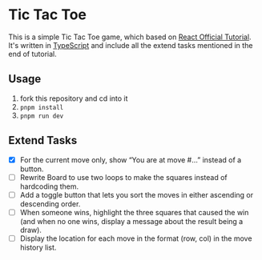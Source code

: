 # Tic Tac Toe

This is a simple Tic Tac Toe game, which based on [React Official Tutorial](https://react.dev/learn/tutorial-tic-tac-toe). It's written in [TypeScript](https://www.typescriptlang.org) and include all the extend tasks mentioned in the end of tutorial.

## Usage

1. fork this repository and cd into it
2. `pnpm install`
3. `pnpm run dev`

## Extend Tasks
- [x] For the current move only, show “You are at move #…” instead of a button.
- [ ] Rewrite Board to use two loops to make the squares instead of hardcoding them.
- [ ] Add a toggle button that lets you sort the moves in either ascending or descending order.
- [ ] When someone wins, highlight the three squares that caused the win (and when no one wins, display a message about the result being a draw).
- [ ] Display the location for each move in the format (row, col) in the move history list.